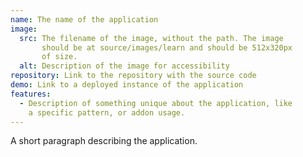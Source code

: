 ```yaml
---
name: The name of the application
image:
  src: The filename of the image, without the path. The image
       should be at source/images/learn and should be 512x320px
       of size.
  alt: Description of the image for accessibility
repository: Link to the repository with the source code
demo: Link to a deployed instance of the application
features:
  - Description of something unique about the application, like
    a specific pattern, or addon usage.
---
```

A short paragraph describing the application.
